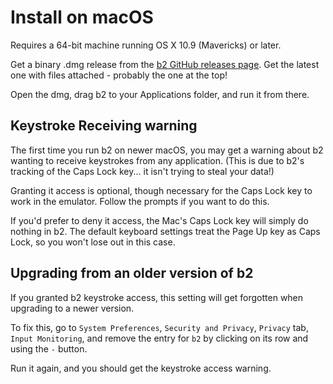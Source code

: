 # Install on macOS

Requires a 64-bit machine running OS X 10.9 (Mavericks) or later.

Get a binary .dmg release from the
[b2 GitHub releases page](https://github.com/tom-seddon/b2/releases).
Get the latest one with files attached - probably the one at the top!

Open the dmg, drag b2 to your Applications folder, and run it from
there.

## Keystroke Receiving warning

The first time you run b2 on newer macOS, you may get a warning about
b2 wanting to receive keystrokes from any application. (This is due to
b2's tracking of the Caps Lock key... it isn't trying to steal your
data!)

Granting it access is optional, though necessary for the Caps Lock key
to work in the emulator. Follow the prompts if you want to do this.

If you'd prefer to deny it access, the Mac's Caps Lock key will simply
do nothing in b2. The default keyboard settings treat the Page Up key
as Caps Lock, so you won't lose out in this case.

## Upgrading from an older version of b2

If you granted b2 keystroke access, this setting will get forgotten
when upgrading to a newer version.

To fix this, go to `System Preferences`, `Security and Privacy`,
`Privacy` tab, `Input Monitoring`, and remove the entry for `b2` by
clicking on its row and using the `-` button.

Run it again, and you should get the keystroke access warning.
